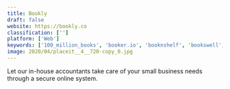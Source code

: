 ```yaml
---
title: Bookly
draft: false 
website: https://bookly.co
classification: ['']
platform: ['Web']
keywords: ['100_million_books', 'booker.io', 'booknshelf', 'bookswell', 'fundthrough_express', 'fundera', 'goodreads', 'highly_reco', 'indrastra_global', 'quail', 'read15minsaday', 'readingstash', 'revolut', 'rocket_reads', 'this_is_broken', 'wpamelia', 'wisebooks', 'xero', 'bookclub']
image: 2020/04/placeit__4__720-copy_0.jpg
---
```

Let our in-house accountants take care of your small business needs through a secure online system.